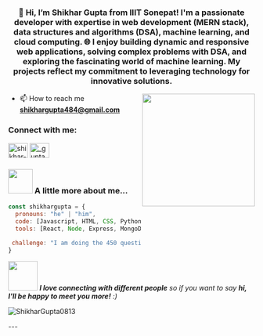 
<h3 align="center">👋 Hi, I’m Shikhar Gupta from IIIT Sonepat! I'm a passionate developer with expertise in web development (MERN stack), data structures and algorithms (DSA), machine learning, and cloud computing. 🌐 I enjoy building dynamic and responsive web applications, solving complex problems with DSA, and exploring the fascinating world of machine learning. My projects reflect my commitment to leveraging technology for innovative solutions.</h3>
<img align='right' src="https://media1.giphy.com/media/v1.Y2lkPTc5MGI3NjExY2pnMHJoam1iY2Y1bW90Y3dncG0yeHNmeWdtNWRxc2R6M2hnMDdndCZlcD12MV9pbnRlcm5hbF9naWZfYnlfaWQmY3Q9cw/5eLDrEaRGHegx2FeF2/giphy.webp" width="230">


- 📫 How to reach me **shikhargupta484@gmail.com**

<h3 align="left">Connect with me:</h3>
<p align="left">
<a href="https://linkedin.com/in/shikhar-gupta-389552251" target="blank"><img align="center" src="https://raw.githubusercontent.com/rahuldkjain/github-profile-readme-generator/master/src/images/icons/Social/linked-in-alt.svg" alt="shikhar-gupta-389552251" height="30" width="40" /></a>
<a href="https://instagram.com/_gupta_shikhar" target="blank"><img align="center" src="https://raw.githubusercontent.com/rahuldkjain/github-profile-readme-generator/master/src/images/icons/Social/instagram.svg" alt="_gupta_shikhar" height="30" width="40" /></a>
</p>



### <img src="https://media.giphy.com/media/VgCDAzcKvsR6OM0uWg/giphy.gif" width="50"> A little more about me...  

```javascript
const shikhargupta = {
  pronouns: "he" | "him",
  code: [Javascript, HTML, CSS, Python, Java, C/C++, C#, Bash],
  tools: [React, Node, Express, MongoDB, Styled-Components, Tailwind, Arch-Linux, AmazonWebServices, Flask, Tensorflow, Numpy, Pandas, ScikitLearn, Docker],
 
 challenge: "I am doing the 450 questions of DSA Striver(A2Z) sheet in C++"
}
```

<img src="https://media.giphy.com/media/LnQjpWaON8nhr21vNW/giphy.gif" width="60"> <em><b>I love connecting with different people</b> so if you want to say <b>hi, I'll be happy to meet you more!</b> :)</em>

<p><img align="center" src="https://github-readme-stats.vercel.app/api/top-langs?username=ShikharGupta0813&show_icons=true&locale=en&layout=compact" alt="ShikharGupta0813" /></p>
---
